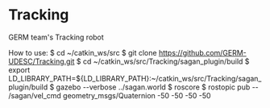 # Tracking
GERM team's Tracking robot 

 How to use:
$ cd ~/catkin_ws/src
$ git clone https://github.com/GERM-UDESC/Tracking.git
$ cd ~/catkin_ws/src/Tracking/sagan_plugin/build
$ export LD_LIBRARY_PATH=${LD_LIBRARY_PATH}:~/catkin_ws/src/Tracking/sagan_plugin/build
$ gazebo --verbose ../sagan.world
$ roscore
$ rostopic pub -- /sagan/vel_cmd geometry_msgs/Quaternion -50 -50 -50 -50


